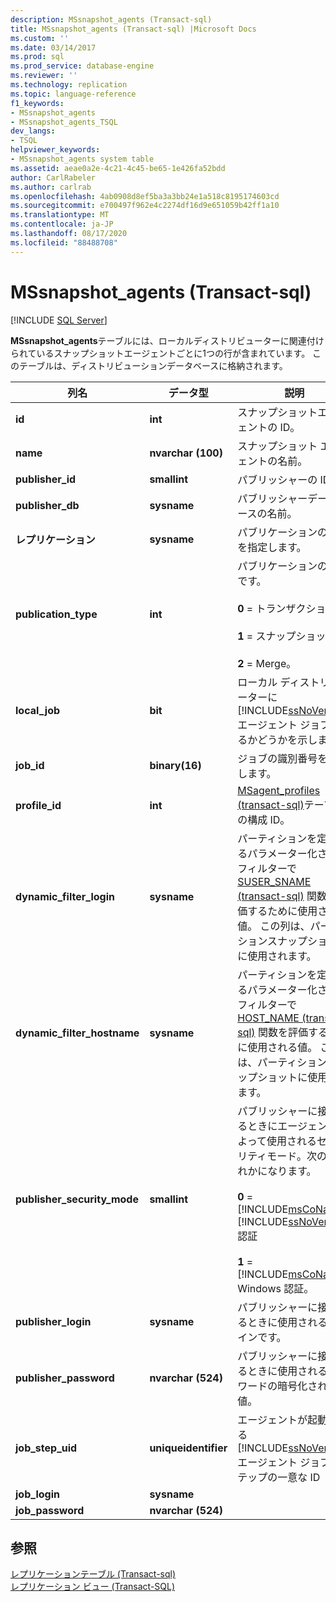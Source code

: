 ```yaml
---
description: MSsnapshot_agents (Transact-sql)
title: MSsnapshot_agents (Transact-sql) |Microsoft Docs
ms.custom: ''
ms.date: 03/14/2017
ms.prod: sql
ms.prod_service: database-engine
ms.reviewer: ''
ms.technology: replication
ms.topic: language-reference
f1_keywords:
- MSsnapshot_agents
- MSsnapshot_agents_TSQL
dev_langs:
- TSQL
helpviewer_keywords:
- MSsnapshot_agents system table
ms.assetid: aeae0a2e-4c21-4c45-be65-1e426fa52bdd
author: CarlRabeler
ms.author: carlrab
ms.openlocfilehash: 4ab0908d8ef5ba3a3bb24e1a518c8195174603cd
ms.sourcegitcommit: e700497f962e4c2274df16d9e651059b42ff1a10
ms.translationtype: MT
ms.contentlocale: ja-JP
ms.lasthandoff: 08/17/2020
ms.locfileid: "88488708"
---
```

# <a name="mssnapshot_agents-transact-sql"></a>MSsnapshot_agents (Transact-sql)
[!INCLUDE [SQL Server](../../includes/applies-to-version/sqlserver.md)]

  **MSsnapshot_agents**テーブルには、ローカルディストリビューターに関連付けられているスナップショットエージェントごとに1つの行が含まれています。 このテーブルは、ディストリビューションデータベースに格納されます。  
  
|列名|データ型|説明|  
|-----------------|---------------|-----------------|  
|**id**|**int**|スナップショットエージェントの ID。|  
|**name**|**nvarchar (100)**|スナップショット エージェントの名前。|  
|**publisher_id**|**smallint**|パブリッシャーの ID。|  
|**publisher_db**|**sysname**|パブリッシャーデータベースの名前。|  
|**レプリケーション**|**sysname**|パブリケーションの名前を指定します。|  
|**publication_type**|**int**|パブリケーションの種類です。<br /><br /> **0** = トランザクション。<br /><br /> **1** = スナップショット。<br /><br /> **2** = Merge。|  
|**local_job**|**bit**|ローカル ディストリビューターに [!INCLUDE[ssNoVersion](../../includes/ssnoversion-md.md)] エージェント ジョブがあるかどうかを示します。|  
|**job_id**|**binary(16)**|ジョブの識別番号を指定します。|  
|**profile_id**|**int**|[MSagent_profiles &#40;transact-sql&#41;](../../relational-databases/system-tables/msagent-profiles-transact-sql.md)テーブルの構成 ID。|  
|**dynamic_filter_login**|**sysname**|パーティションを定義するパラメーター化されたフィルターで [SUSER_SNAME &#40;transact-sql&#41;](../../t-sql/functions/suser-sname-transact-sql.md) 関数を評価するために使用される値。 この列は、パーティションスナップショットに使用されます。|  
|**dynamic_filter_hostname**|**sysname**|パーティションを定義するパラメーター化されたフィルターで [HOST_NAME &#40;transact-sql&#41;](../../t-sql/functions/host-name-transact-sql.md) 関数を評価するために使用される値。 この列は、パーティションスナップショットに使用されます。|  
|**publisher_security_mode**|**smallint**|パブリッシャーに接続するときにエージェントによって使用されるセキュリティモード。次のいずれかになります。<br /><br /> **0**  =  [!INCLUDE[msCoName](../../includes/msconame-md.md)] [!INCLUDE[ssNoVersion](../../includes/ssnoversion-md.md)] 認証<br /><br /> **1**  =  [!INCLUDE[msCoName](../../includes/msconame-md.md)] Windows 認証。|  
|**publisher_login**|**sysname**|パブリッシャーに接続するときに使用されるログインです。|  
|**publisher_password**|**nvarchar (524)**|パブリッシャーに接続するときに使用されるパスワードの暗号化された値。|  
|**job_step_uid**|**uniqueidentifier**|エージェントが起動される [!INCLUDE[ssNoVersion](../../includes/ssnoversion-md.md)] エージェント ジョブ ステップの一意な ID|  
|**job_login**|**sysname**||  
|**job_password**|**nvarchar (524)**||  
  
## <a name="see-also"></a>参照  
 [レプリケーションテーブル &#40;Transact-sql&#41;](../../relational-databases/system-tables/replication-tables-transact-sql.md)   
 [レプリケーション ビュー &#40;Transact-SQL&#41;](../../relational-databases/system-views/replication-views-transact-sql.md)  
  
  
